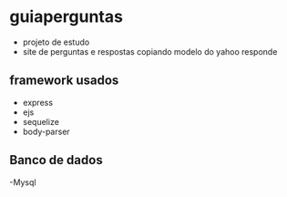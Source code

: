 # guiaperguntas 
- projeto de estudo 
- site de perguntas e respostas copiando modelo do yahoo responde 

## framework usados
- express
- ejs
- sequelize
- body-parser

## Banco de dados
-Mysql

